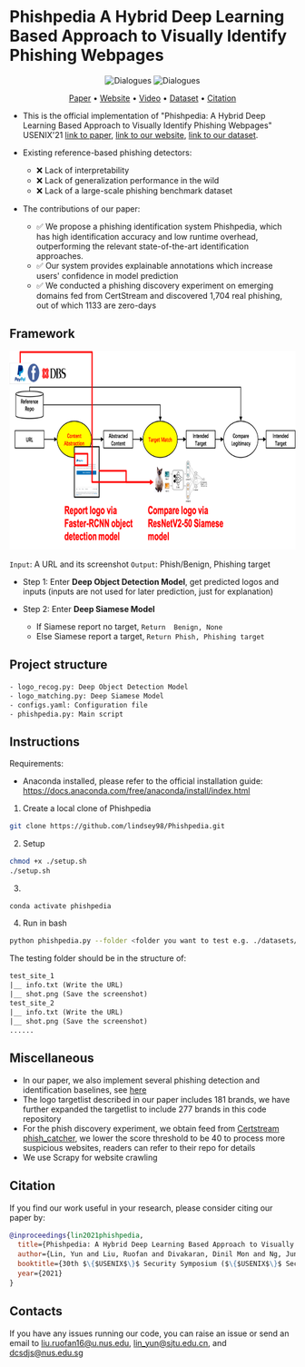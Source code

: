 # Phishpedia A Hybrid Deep Learning Based Approach to Visually Identify Phishing Webpages

<div align="center">

![Dialogues](https://img.shields.io/badge/Proctected\_Brands\_Size-277-green?style=flat-square)
![Dialogues](https://img.shields.io/badge/Phishing\_Benchmark\_Size-30k-green?style=flat-square)


</div>
<p align="center">
  <a href="https://www.usenix.org/conference/usenixsecurity21/presentation/lin">Paper</a> •
  <a href="https://sites.google.com/view/phishpedia-site/">Website</a> •
  <a href="https://www.youtube.com/watch?v=ZQOH1RW5DmY">Video</a> •
   <a href="https://drive.google.com/file/d/12ypEMPRQ43zGRqHGut0Esq2z5en0DH4g/view?usp=drive_link">Dataset</a> •
  <a href="#citation">Citation</a>
</p>

- This is the official implementation of "Phishpedia: A Hybrid Deep Learning Based Approach to Visually Identify Phishing Webpages" USENIX'21 [link to paper](https://www.usenix.org/conference/usenixsecurity21/presentation/lin), [link to our website](https://sites.google.com/view/phishpedia-site/), [link to our dataset](https://drive.google.com/file/d/12ypEMPRQ43zGRqHGut0Esq2z5en0DH4g/view?usp=drive_link).

- Existing reference-based phishing detectors:
  - :x: Lack of interpretability
  - :x: Lack of generalization performance in the wild
  - :x: Lack of a large-scale phishing benchmark dataset
    
- The contributions of our paper:
   - :white_check_mark: We propose a phishing identification system Phishpedia, which has high identification accuracy and low runtime overhead, outperforming the relevant state-of-the-art identification approaches. 
   - :white_check_mark: Our system provides explainable annotations which increase users' confidence in model prediction
   - :white_check_mark: We conducted a phishing discovery experiment on emerging domains fed from CertStream and discovered 1,704 real phishing, out of which 1133 are zero-days   

## Framework
    
<img src="./datasets/overview.png" style="width:2000px;height:350px"/>

```Input```: A URL and its screenshot ```Output```: Phish/Benign, Phishing target
- Step 1: Enter <b>Deep Object Detection Model</b>, get predicted logos and inputs (inputs are not used for later prediction, just for explanation)

- Step 2: Enter <b>Deep Siamese Model</b>
    - If Siamese report no target, ```Return  Benign, None```
    - Else Siamese report a target, ```Return Phish, Phishing target``` 
    
## Project structure
```
- logo_recog.py: Deep Object Detection Model
- logo_matching.py: Deep Siamese Model 
- configs.yaml: Configuration file
- phishpedia.py: Main script
```

## Instructions
Requirements: 
- Anaconda installed, please refer to the official installation guide: https://docs.anaconda.com/free/anaconda/install/index.html 

1. Create a local clone of Phishpedia
```bash
git clone https://github.com/lindsey98/Phishpedia.git
```

2. Setup
```bash
chmod +x ./setup.sh
./setup.sh
```

3. 
```
conda activate phishpedia
```

4. Run in bash 
```bash
python phishpedia.py --folder <folder you want to test e.g. ./datasets/test_sites>
```

The testing folder should be in the structure of:

```
test_site_1
|__ info.txt (Write the URL)
|__ shot.png (Save the screenshot)
test_site_2
|__ info.txt (Write the URL)
|__ shot.png (Save the screenshot)
......
```

## Miscellaneous
- In our paper, we also implement several phishing detection and identification baselines, see [here](https://github.com/lindsey98/PhishingBaseline)
- The logo targetlist described in our paper includes 181 brands, we have further expanded the targetlist to include 277 brands in this code repository 
- For the phish discovery experiment, we obtain feed from [Certstream phish_catcher](https://github.com/x0rz/phishing_catcher), we lower the score threshold to be 40 to process more suspicious websites, readers can refer to their repo for details
- We use Scrapy for website crawling 

## Citation 
If you find our work useful in your research, please consider citing our paper by:

```bibtex
@inproceedings{lin2021phishpedia,
  title={Phishpedia: A Hybrid Deep Learning Based Approach to Visually Identify Phishing Webpages},
  author={Lin, Yun and Liu, Ruofan and Divakaran, Dinil Mon and Ng, Jun Yang and Chan, Qing Zhou and Lu, Yiwen and Si, Yuxuan and Zhang, Fan and Dong, Jin Song},
  booktitle={30th $\{$USENIX$\}$ Security Symposium ($\{$USENIX$\}$ Security 21)},
  year={2021}
}
```

## Contacts
If you have any issues running our code, you can raise an issue or send an email to liu.ruofan16@u.nus.edu, lin_yun@sjtu.edu.cn, and dcsdjs@nus.edu.sg
